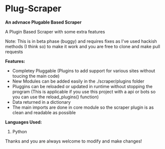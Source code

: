 # Plug-Scraper
<b>An advnace Plugable Based Scraper</b>

A Plugin Based Scraper with some extra features

Note: This is in beta phase (buggy) and requires fixes as I've used hackish methods (I think so) to make it work and you are free to clone and make pull requests

<b>Features:</b>
<ul>
<li>Completey Pluggable (Plugins to add support for various sites without toucing the main code)</li>
<li>New Modules can be added easily in the ./scraper/plugins folder</li>
<li> Pluggins can be reloaded or updated in runtime without stopping the program (This is applicable if you use this project with a api or bots so you can use the reload_plugins() function) </li>
<li>Data returned in a dictionary </li>
<li>The main imports are done in core module so the scraper plugin is as clean and readable as possible</li>
</ul>

<b>Languages Used:</b>
  1. Python

Thanks and you are always welcome to modify and make changes!
